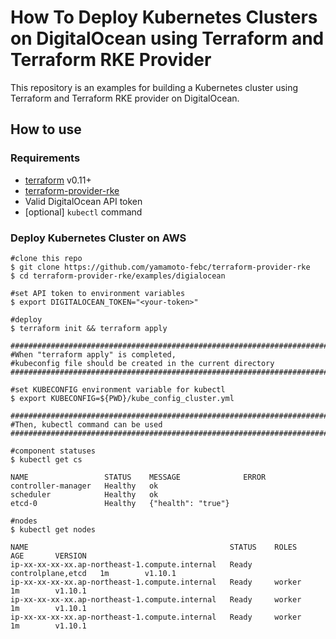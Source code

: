 # How To Deploy Kubernetes Clusters on DigitalOcean using Terraform and Terraform RKE Provider

This repository is an examples for building a Kubernetes cluster using Terraform and Terraform RKE provider on DigitalOcean.

## How to use

### Requirements

- [terraform](https://terraform.io) v0.11+
- [terraform-provider-rke](https://github.com/yamamoto-febc/terraform-provider-rke)
- Valid DigitalOcean API token
- [optional] `kubectl` command

### Deploy Kubernetes Cluster on AWS

```console
#clone this repo
$ git clone https://github.com/yamamoto-febc/terraform-provider-rke
$ cd terraform-provider-rke/examples/digialocean

#set API token to environment variables
$ export DIGITALOCEAN_TOKEN="<your-token>"

#deploy
$ terraform init && terraform apply

###########################################################################
#When "terraform apply" is completed, 
#kubeconfig file should be created in the current directory 
###########################################################################

#set KUBECONFIG environment variable for kubectl 
$ export KUBECONFIG=${PWD}/kube_config_cluster.yml 

###########################################################################
#Then, kubectl command can be used
###########################################################################

#component statuses
$ kubectl get cs

NAME                 STATUS    MESSAGE              ERROR
controller-manager   Healthy   ok                   
scheduler            Healthy   ok                   
etcd-0               Healthy   {"health": "true"}  

#nodes
$ kubectl get nodes

NAME                                             STATUS    ROLES               AGE       VERSION
ip-xx-xx-xx-xx.ap-northeast-1.compute.internal   Ready     controlplane,etcd   1m        v1.10.1
ip-xx-xx-xx-xx.ap-northeast-1.compute.internal   Ready     worker              1m        v1.10.1
ip-xx-xx-xx-xx.ap-northeast-1.compute.internal   Ready     worker              1m        v1.10.1
ip-xx-xx-xx-xx.ap-northeast-1.compute.internal   Ready     worker              1m        v1.10.1
```


